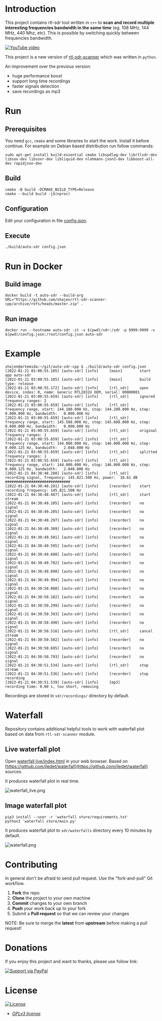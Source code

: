 # Introduction

This project contains rtl-sdr tool written in `c++` to **scan and record multiple interesting frequencies bandwidth in the same time** (eg. 108 MHz, 144 MHz, 440 Mhz,  etc). This is possible by switching quickly between frequencies bandwidth.

[![YouTube video](http://img.youtube.com/vi/TSDbcb7wSjs/0.jpg)](http://www.youtube.com/watch?v=TSDbcb7wSjs "YouTube video")

This project is a new version of [rtl-sdr-scanner](https://github.com/shajen/rtl-sdr-scanner) which was written in `python`.

An improvement over the previous version:
- huge performance boost
- support long time recordings
- faster signals detection
- save recordings as mp3

# Run

## Prerequisites

You need `gcc`, `cmake` and some libraries to start the work. Install it before continue. For example on Debian based distribution run follow commands:

```
sudo apt-get install build-essential cmake libspdlog-dev librtlsdr-dev libsox-dev libsoxr-dev libliquid-dev nlohmann-json3-dev libboost-all-dev rapidjson-dev
```

## Build

```
cmake -B build -DCMAKE_BUILD_TYPE=Release
cmake --build build -j$(nproc)
```

## Configuration

Edit your configuration in file [config.json](config.json).

## Execute

```
./build/auto-sdr config.json
```

# Run in Docker

## Build image

```
docker build -t auto-sdr --build-arg URL="https://github.com/shajen/rtl-sdr-scanner-cpp/archive/refs/heads/master.zip" .
```

## Run image

```
docker run --hostname auto-sdr -it -v $(pwd)/sdr:/sdr -p 9999:9999 -v $(pwd)/config.json:/root/config.json auto-sdr
```

# Example
```
shajen@artemida:~/git/auto-sdr-cpp $ ./build/auto-sdr config.json
[2022-01-21 03:00:55.105] [auto-sdr] [info]     [main]        start app auto-sdr
[2022-01-21 03:00:55.105] [auto-sdr] [info]     [main]        build type: release
[2022-01-21 03:00:55.172] [auto-sdr] [info]     [rtl_sdr]     open device, index: 0, name: Generic RTL2832U OEM, serial: 00000001
[2022-01-21 03:00:55.659] [auto-sdr] [info]     [rtl_sdr]     ignored frequency ranges: 2
[2022-01-21 03:00:55.659] [auto-sdr] [info]     [rtl_sdr]     frequency range, start: 144.100.000 Hz, stop: 144.200.000 Hz, step:   0.000.000 Hz, bandwidth:   0.000.000 Hz
[2022-01-21 03:00:55.659] [auto-sdr] [info]     [rtl_sdr]     frequency range, start: 145.588.000 Hz, stop: 145.608.000 Hz, step:   0.000.000 Hz, bandwidth:   0.000.000 Hz
[2022-01-21 03:00:55.659] [auto-sdr] [info]     [rtl_sdr]     original frequency ranges: 1
[2022-01-21 03:00:55.659] [auto-sdr] [info]     [rtl_sdr]     frequency range, start: 144.000.000 Hz, stop: 146.000.000 Hz, step:   0.000.125 Hz, bandwidth:   2.048.000 Hz
[2022-01-21 03:00:55.659] [auto-sdr] [info]     [rtl_sdr]     splitted frequency ranges: 1
[2022-01-21 03:00:55.659] [auto-sdr] [info]     [rtl_sdr]     frequency range, start: 144.000.000 Hz, stop: 146.000.000 Hz, step:   0.000.125 Hz, bandwidth:   2.048.000 Hz
[2022-01-21 04:30:48.280] [auto-sdr] [info]     [rtl_sdr]     recording signal, frequency: 145.821.500 Hz, power:  18.61 dB ##############################
[2022-01-21 04:30:48.281] [auto-sdr] [info]     [recorder]    start recording frequency: 145.821.500 Hz
[2022-01-21 04:30:48.487] [auto-sdr] [info]     [rtl_sdr]     start stream
[2022-01-21 04:30:49.105] [auto-sdr] [info]     [recorder]    no signal
[2022-01-21 04:30:49.205] [auto-sdr] [info]     [recorder]    no signal
[2022-01-21 04:30:49.297] [auto-sdr] [info]     [recorder]    no signal
[2022-01-21 04:30:49.389] [auto-sdr] [info]     [recorder]    no signal
[2022-01-21 04:30:49.501] [auto-sdr] [info]     [recorder]    no signal
[2022-01-21 04:30:49.595] [auto-sdr] [info]     [recorder]    no signal
[2022-01-21 04:30:49.688] [auto-sdr] [info]     [recorder]    no signal
[2022-01-21 04:30:49.782] [auto-sdr] [info]     [recorder]    no signal
[2022-01-21 04:30:49.898] [auto-sdr] [info]     [recorder]    no signal
[2022-01-21 04:30:49.994] [auto-sdr] [info]     [recorder]    no signal
[2022-01-21 04:30:50.088] [auto-sdr] [info]     [recorder]    no signal
[2022-01-21 04:30:50.182] [auto-sdr] [info]     [recorder]    no signal
[2022-01-21 04:30:50.299] [auto-sdr] [info]     [recorder]    no signal
[2022-01-21 04:30:50.393] [auto-sdr] [info]     [recorder]    no signal
[2022-01-21 04:30:50.490] [auto-sdr] [info]     [recorder]    no signal
[2022-01-21 04:30:50.516] [auto-sdr] [info]     [rtl_sdr]     cancel stream
[2022-01-21 04:30:50.582] [auto-sdr] [info]     [recorder]    no signal
[2022-01-21 04:30:50.695] [auto-sdr] [info]     [recorder]    no signal
[2022-01-21 04:30:50.793] [auto-sdr] [info]     [recorder]    no signal
[2022-01-21 04:30:51.534] [auto-sdr] [info]     [rtl_sdr]     stop stream
[2022-01-21 04:30:51.536] [auto-sdr] [info]     [recorder]    stop recording
[2022-01-21 04:30:51.539] [auto-sdr] [info]     [mp3]         recording time: 0.00 s, too short, removing
```

Recordings are stored in `sdr/recordings/` directory by default.

# Waterfall

Repository contains additional helpful tools to work with waterfall plot based on data from `rtl-sdr-scanner` module.

## Live waterfall plot

Open [waterfall live/index.html](waterfall%20live/index.html) in your web browser. Based on [https://github.com/jledet/waterfall](https://github.com/jledet/waterfall) sources.

It produces waterfall plot in real time.

![waterfall_live.png](images/waterfall_live.png "waterfall_live.png")

## Image waterfall plot

```
pip3 install --user -r 'waterfall store/requirements.txt'
python3 'waterfall store/main.py'
```

It produces waterfall plot to `sdr/waterfalls` directory every 10 minutes by default.

![waterfall.png](images/waterfall.png "waterfall.png")

# Contributing

In general don't be afraid to send pull request. Use the "fork-and-pull" Git workflow.

1. **Fork** the repo
2. **Clone** the project to your own machine
3. **Commit** changes to your own branch
4. **Push** your work back up to your fork
5. Submit a **Pull request** so that we can review your changes

NOTE: Be sure to merge the **latest** from **upstream** before making a pull request!

# Donations

If you enjoy this project and want to thanks, please use follow link:

[![Support via PayPal](https://www.paypalobjects.com/webstatic/en_US/i/buttons/pp-acceptance-medium.png)](https://www.paypal.com/donate/?hosted_button_id=6JQ963AU688QN)

# License

[![License](https://img.shields.io/:license-GPLv3-blue.svg?style=flat-square)](https://www.gnu.org/licenses/gpl.html)

- *[GPLv3 license](https://www.gnu.org/licenses/gpl.html)*
